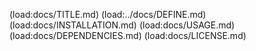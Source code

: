 (load:docs/TITLE.md)
(load:../docs/DEFINE.md)
(load:docs/INSTALLATION.md)
(load:docs/USAGE.md)
(load:docs/DEPENDENCIES.md)
(load:docs/LICENSE.md)

